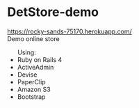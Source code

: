 # DetStore-demo
https://rocky-sands-75170.herokuapp.com/
<br>Demo online store 
<ul>Using: 
<li>Ruby on Rails 4</li>
<li>ActiveAdmin</li>
<li>Devise</li>
<li>PaperClip</li>
<li>Amazon S3</li>
<li>Bootstrap</li>
</ul>



